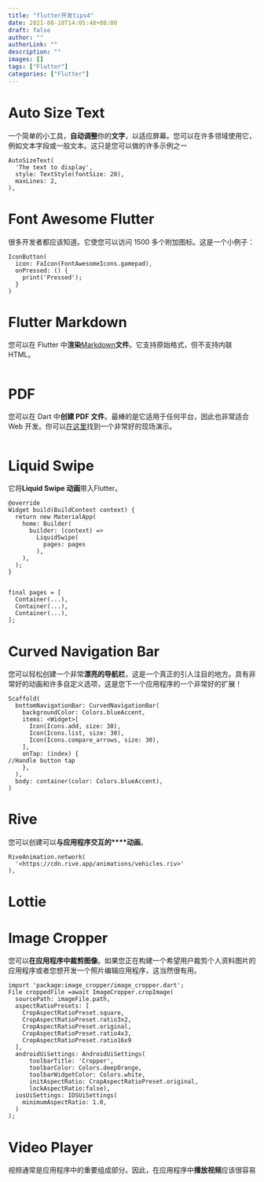 ```yaml
---
title: "flutter开发tips4"
date: 2021-08-18T14:05:48+08:00
draft: false
author: ""
authorLink: ""
description: ""
images: []
tags: ["Flutter"]
categories: ["Flutter"]
---
```




# Auto Size Text

一个简单的小工具，**自动调整**你的**文字**，以适应屏幕。您可以在许多领域使用它，例如文本字段或一般文本。这只是您可以做的许多示例之一

```
AutoSizeText(
  'The text to display',
  style: TextStyle(fontSize: 20),
  maxLines: 2,
),
```





# Font Awesome Flutter

很多开发者都应该知道。它使您可以访问 1500 多个附加图标。这是一个小例子：

```
IconButton(
  icon: FaIcon(FontAwesomeIcons.gamepad),
  onPressed: () {
    print('Pressed');
  }
)
```



# Flutter Markdown

您可以在 Flutter 中**渲染**[Markdown](http://pub.dev/packages/flutter_markdown)**文件**。它支持原始格式，但不支持内联 HTML。

```

```



# PDF

您可以在 Dart 中**创建 PDF 文件**。最棒的是它适用于任何平台，因此也非常适合 Web 开发。你可以[在这里](https://davbfr.github.io/dart_pdf/#/)找到一个非常好的现场演示。

```

```



# Liquid Swipe

它将**Liquid Swipe 动画**带入Flutter。

```
@override
Widget build(BuildContext context) {
  return new MaterialApp(
    home: Builder(
      builder: (context) =>
        LiquidSwipe(
          pages: pages
        ),
    ),
  );
}


final pages = [
  Container(...),
  Container(...),
  Container(...),
];
```

# Curved Navigation Bar

您可以轻松创建一个非常**漂亮的导航栏**，这是一个真正的引人注目的地方。具有非常好的动画和许多自定义选项，这是您下一个应用程序的一个非常好的扩展！

```
Scaffold(
  bottomNavigationBar: CurvedNavigationBar(
    backgroundColor: Colors.blueAccent,
    items: <Widget>[
      Icon(Icons.add, size: 30),
      Icon(Icons.list, size: 30),
      Icon(Icons.compare_arrows, size: 30),
    ],
    onTap: (index) {
//Handle button tap
    },
  ),
  body: container(color: Colors.blueAccent),
)
```

# Rive

您可以创建可以**与应用程序交互的****动画**。

```
RiveAnimation.network(
  '<https://cdn.rive.app/animations/vehicles.riv>'
),
```



# Lottie

# Image Cropper

您可以**在应用程序中裁剪图像**。如果您正在构建一个希望用户裁剪个人资料图片的应用程序或者您想开发一个照片编辑应用程序，这当然很有用。

```
import 'package:image_cropper/image_cropper.dart';
File croppedFile =await ImageCropper.cropImage(
  sourcePath: imageFile.path,
  aspectRatioPresets: [
    CropAspectRatioPreset.square,
    CropAspectRatioPreset.ratio3x2,
    CropAspectRatioPreset.original,
    CropAspectRatioPreset.ratio4x3,
    CropAspectRatioPreset.ratio16x9
  ],
  androidUiSettings: AndroidUiSettings(
      toolbarTitle: 'Cropper',
      toolbarColor: Colors.deepOrange,
      toolbarWidgetColor: Colors.white,
      initAspectRatio: CropAspectRatioPreset.original,
      lockAspectRatio:false),
  iosUiSettings: IOSUiSettings(
    minimumAspectRatio: 1.0,
  )
);
```

# Video Player

视频通常是应用程序中的重要组成部分。因此，在应用程序中**播放视频**应该很容易
